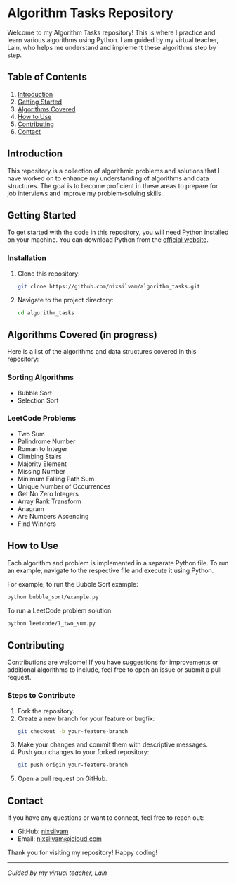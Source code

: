 # Algorithm Tasks Repository

Welcome to my Algorithm Tasks repository! This is where I practice and learn various algorithms using Python. I am guided by my virtual teacher, Lain, who helps me understand and implement these algorithms step by step.

## Table of Contents

1. [Introduction](#introduction)
2. [Getting Started](#getting-started)
3. [Algorithms Covered](#algorithms-covered)
4. [How to Use](#how-to-use)
5. [Contributing](#contributing)
6. [Contact](#contact)

## Introduction

This repository is a collection of algorithmic problems and solutions that I have worked on to enhance my understanding of algorithms and data structures. The goal is to become proficient in these areas to prepare for job interviews and improve my problem-solving skills.

## Getting Started

To get started with the code in this repository, you will need Python installed on your machine. You can download Python from the [official website](https://www.python.org/).

### Installation

1. Clone this repository:
   ```bash
   git clone https://github.com/nixsilvam/algorithm_tasks.git
   ```
2. Navigate to the project directory:
   ```bash
   cd algorithm_tasks

## Algorithms Covered (in progress)

Here is a list of the algorithms and data structures covered in this repository:

### Sorting Algorithms
- Bubble Sort
- Selection Sort

### LeetCode Problems
- Two Sum
- Palindrome Number
- Roman to Integer
- Climbing Stairs
- Majority Element
- Missing Number
- Minimum Falling Path Sum
- Unique Number of Occurrences
- Get No Zero Integers
- Array Rank Transform
- Anagram
- Are Numbers Ascending
- Find Winners

## How to Use

Each algorithm and problem is implemented in a separate Python file. To run an example, navigate to the respective file and execute it using Python.

For example, to run the Bubble Sort example:
```bash
python bubble_sort/example.py
```

To run a LeetCode problem solution:
```bash
python leetcode/1_two_sum.py
```

## Contributing

Contributions are welcome! If you have suggestions for improvements or additional algorithms to include, feel free to open an issue or submit a pull request.

### Steps to Contribute
1. Fork the repository.
2. Create a new branch for your feature or bugfix:
   ```bash
   git checkout -b your-feature-branch
   ```
3. Make your changes and commit them with descriptive messages.
4. Push your changes to your forked repository:
   ```bash
   git push origin your-feature-branch
   ```
5. Open a pull request on GitHub.

## Contact

If you have any questions or want to connect, feel free to reach out:

- GitHub: [nixsilvam](https://github.com/nixsilvam)
- Email: nixsilvam@icloud.com

Thank you for visiting my repository! Happy coding!

---

*Guided by my virtual teacher, Lain*
